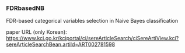 ### FDRbasedNB
FDR-based categorical variables selection in Naive Bayes classification

paper URL (only Korean): https://www.kci.go.kr/kciportal/ci/sereArticleSearch/ciSereArtiView.kci?sereArticleSearchBean.artiId=ART002781598
